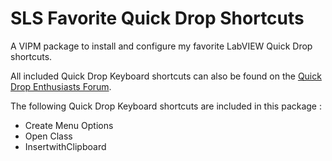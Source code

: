 # SLS Favorite Quick Drop Shortcuts
A VIPM package to install and configure my favorite LabVIEW Quick Drop shortcuts.

All included Quick Drop Keyboard shortcuts can also be found on the [Quick Drop Enthusiasts Forum](http://bit.ly/lvquickdropenthusiasts).

The following Quick Drop Keyboard shortcuts are included in this package :
* Create Menu Options
* Open Class
* InsertwithClipboard
